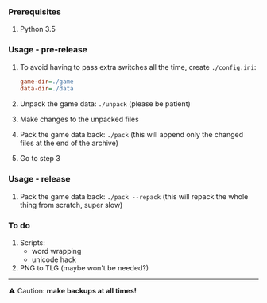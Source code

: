 ### Prerequisites

1. Python 3.5

### Usage - pre-release

1. To avoid having to pass extra switches all the time, create `./config.ini`:

    ```ini
    game-dir=./game
    data-dir=./data
    ```

2. Unpack the game data: `./unpack` (please be patient)
3. Make changes to the unpacked files
4. Pack the game data back: `./pack` (this will append only the changed files
   at the end of the archive)
5. Go to step 3

### Usage - release

1. Pack the game data back: `./pack --repack` (this will repack the whole thing
   from scratch, super slow)

### To do

1. Scripts:
    - word wrapping
    - unicode hack
2. PNG to TLG (maybe won't be needed?)

---

:warning: Caution: **make backups at all times!**
